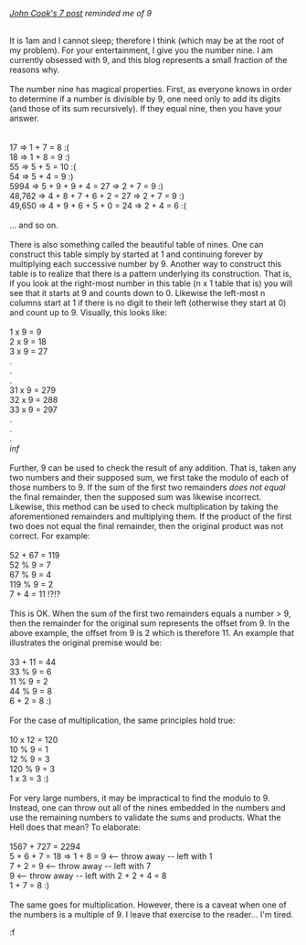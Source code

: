 *[John Cook's 7 post](http://www.johndcook.com/blog/2010/10/27/divisibility-by-7/) reminded me of 9*

<br />It is 1am and I cannot sleep; therefore I think (which may be at the root of my problem).  For your entertainment, I give you the number nine.  I am currently obsessed with 9, and this blog represents a small fraction of the reasons why.
<br />
<br />The number nine has magical properties.  First, as everyone knows in order to determine if a number is divisible by 9, one need only to add its digits (and those of its sum recursively).  If they equal nine, then you have your answer.  
<br />
<br />17 => 1 + 7 = 8 :(
<br />18 => 1 + 8 = 9 :)
<br />55 => 5 + 5 = 10 :(
<br />54 => 5 + 4 = 9 :)
<br />5994 => 5 + 9 + 9 + 4 = 27 => 2 + 7 = 9 :)
<br />48,762 => 4 + 8 + 7 + 6 + 2 = 27 => 2 + 7 = 9 :)
<br />49,650 => 4 + 9 + 6 + 5 + 0 = 24 => 2 + 4 = 6 :(
<br />
<br />... and so on.
<br />
<br />There is also something called the beautiful table of nines.  One can construct this table simply by started at 1 and continuing forever by multiplying each successive number by 9.  Another way to construct this table is to realize that there is a pattern underlying its construction.  That is, if you look at the right-most number in this table (n x 1 table that is) you will see that it starts at 9 and counts down to 0.  Likewise the left-most n columns start at 1 if there is no digit to their left (otherwise they start at 0) and count up to 9.  Visually, this looks like:
<br />
<br />1 x 9 = 9
<br />2 x 9 = 18
<br />3 x 9 = 27
<br />.
<br />.
<br />.
<br />31 x 9 = 279
<br />32 x 9 = 288
<br />33 x 9 = 297
<br />.
<br />.
<br />.
<br /><i>inf</i>
<br />
<br />Further, 9 can be used to check the result of any addition.  That is, taken any two numbers and their supposed sum, we first take the modulo of each of those numbers to 9.  If the sum of the first two remainders *does not equal* the final remainder, then the supposed sum was likewise incorrect.  Likewise, this method can be used to check multiplication by taking the aforementioned remainders and multiplying them.  If the product of the first two does not equal the final remainder, then the original product was not correct.  For example:
<br />
<br />52 + 67 = 119
<br />52 % 9 = 7
<br />67 % 9 = 4
<br />119 % 9 = 2
<br />7 + 4 = 11  !?!?
<br />
<br />This is OK.  When the sum of the first two remainders equals a number > 9, then the remainder for the original sum represents the offset from 9.  In the above example, the offset from 9 is 2 which is therefore 11.  An example that illustrates the original premise would be:
<br />
<br />33 + 11 = 44
<br />33 % 9 = 6
<br />11 % 9 = 2
<br />44 % 9 = 8
<br />6 + 2 = 8  :)
<br />
<br />For the case of multiplication, the same principles hold true:
<br />
<br />10 x 12 = 120
<br />10 % 9 = 1
<br />12 % 9 = 3
<br />120 % 9 = 3
<br />1 x 3 = 3 :)
<br />
<br />For very large numbers, it may be impractical to find the modulo to 9.  Instead, one can throw out all of the nines embedded in the numbers and use the remaining numbers to validate the sums and products.  What the Hell does that mean?  To elaborate:
<br />
<br />1567 + 727 = 2294
<br />5 + 6 + 7 = 18 => 1 + 8 = 9 <-- throw away -- left with 1
<br />7 + 2 = 9 <-- throw away -- left with 7
<br />9 <-- throw away -- left with 2 + 2 + 4 = 8
<br />1 + 7 = 8 :)
<br />
<br />The same goes for multiplication.  However, there is a caveat when one of the numbers is a multiple of 9.  I leave that exercise to the reader... I'm tired.

:f
